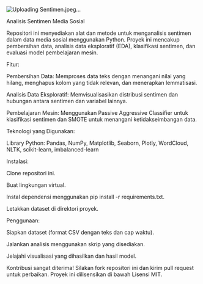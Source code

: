 ![Uploading Sentimen.jpeg…]()


Analisis Sentimen Media Sosial

Repositori ini menyediakan alat dan metode untuk menganalisis sentimen dalam data media sosial menggunakan Python. Proyek ini mencakup pembersihan data, analisis data eksploratif (EDA), klasifikasi sentimen, dan evaluasi model pembelajaran mesin.

Fitur:

Pembersihan Data: Memproses data teks dengan menangani nilai yang hilang, menghapus kolom yang tidak relevan, dan menerapkan lemmatisasi.

Analisis Data Eksploratif: Memvisualisasikan distribusi sentimen dan hubungan antara sentimen dan variabel lainnya.

Pembelajaran Mesin: Menggunakan Passive Aggressive Classifier untuk klasifikasi sentimen dan SMOTE untuk menangani ketidakseimbangan data.

Teknologi yang Digunakan:

Library Python: Pandas, NumPy, Matplotlib, Seaborn, Plotly, WordCloud, NLTK, scikit-learn, imbalanced-learn

Instalasi:

Clone repositori ini.

Buat lingkungan virtual.

Instal dependensi menggunakan pip install -r requirements.txt.

Letakkan dataset di direktori proyek.

Penggunaan:

Siapkan dataset (format CSV dengan teks dan cap waktu).

Jalankan analisis menggunakan skrip yang disediakan.

Jelajahi visualisasi yang dihasilkan dan hasil model.

Kontribusi sangat diterima! Silakan fork repositori ini dan kirim pull request untuk perbaikan. Proyek ini dilisensikan di bawah Lisensi MIT.

